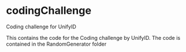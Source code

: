 # codingChallenge
Coding challenge for UnifyID

This contains the code for the Coding challenge by UnifyID. The code is contained in the RandomGenerator folder
